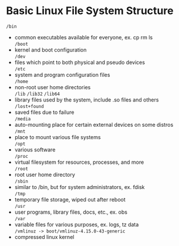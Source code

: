 # Basic Linux File System Structure

`/bin`  
  - common executables available for everyone, ex. cp rm ls  
`/boot`  
  - kernel and boot configuration  
`/dev`  
  - files which point to both physical and pseudo devices  
`/etc`  
  - system and program configuration files  
`/home`  
  - non-root user home directories  
`/lib`
`/lib32`
`/lib64`  
  - library files used by the system, include .so files and others  
`/lost+found`  
  - saved files due to failure  
`/media`  
  - auto-mounting place for certain external devices on some distros  
`/mnt`  
  - place to mount various file systems  
`/opt`  
  - various software  
`/proc`  
  - virtual filesystem for resources, processes, and more  
`/root`  
  - root user home directory  
`/sbin`  
  - similar to /bin, but for system administrators, ex. fdisk  
`/tmp`  
  - temporary file storage, wiped out after reboot  
`/usr`  
  - user programs, library files, docs, etc., ex. obs  
`/var`  
  - variable files for various purposes, ex. logs, tz data  
`/vmlinuz -> boot/vmlinuz-4.15.0-43-generic`  
  - compressed linux kernel  